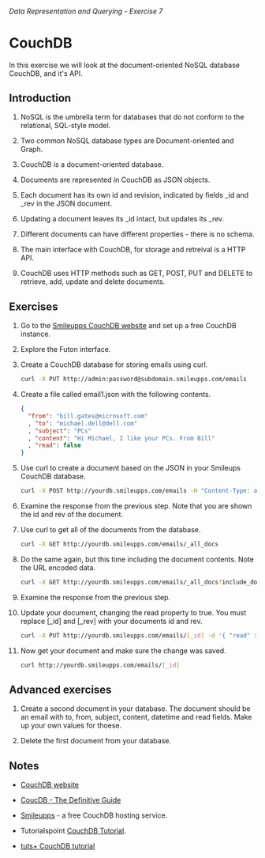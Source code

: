 ###### Data Representation and Querying - Exercise 7
# CouchDB
In this exercise we will look at the document-oriented NoSQL database CouchDB, and it's API.

## Introduction

1. NoSQL is the umbrella term for databases that do not conform to the relational, SQL-style model.

1. Two common NoSQL database types are Document-oriented and Graph.

1. CouchDB is a document-oriented database.

1. Documents are represented in CouchDB as JSON objects.

1. Each document has its own id and revision, indicated by fields _id and _rev in the JSON document.

1. Updating a document leaves its _id intact, but updates its _rev.

1. Different documents can have different properties - there is no schema.

1. The main interface with CouchDB, for storage and retreival is a HTTP API.

1. CouchDB uses HTTP methods such as GET, POST, PUT and DELETE to retrieve, add, update and delete documents.

## Exercises
    
1. Go to the [Smileupps CouchDB website](https://www.smileupps.com/store/apps/couchdb) and set up a free CouchDB instance.

1. Explore the Futon interface.

1. Create a CouchDB database for storing emails using curl.

    ```sh
    curl -X PUT http://admin:password@subdomain.smileupps.com/emails
    ```

1. Create a file called email1.json with the following contents.

    ```json
    {
      "from": "bill.gates@microsoft.com"
      , "to": "michael.dell@dell.com"
      , "subject": "PCs"
      , "content": "Hi Michael, I like your PCs. From Bill"
      , "read": false
    }
    ```

1. Use curl to create a document based on the JSON in your Smileups CouchDB database.

    ```sh
    curl -X POST http://yourdb.smileupps.com/emails -H "Content-Type: application/json" -d @email1.json
    ```
    
1. Examine the response from the previous step. Note that you are shown the id and rev of the document.


1. Use curl to get all of the documents from the database.

    ```sh
    curl -X GET http://yourdb.smileupps.com/emails/_all_docs
    ```

1. Do the same again, but this time including the document contents. Note the URL encoded data.

    ```sh
    curl -X GET http://yourdb.smileupps.com/emails/_all_docs?include_docs=true
    ```

1. Examine the response from the previous step. 

1. Update your document, changing the read property to true. You must replace [_id] and [_rev] with your documents id and rev.

    ```sh
    curl -X PUT http://yourdb.smileupps.com/emails/[_id] -d '{ "read" : true, "_rev" : "[_rev]" }'
    ```

1. Now get your document and make sure the change was saved.

    ```sh
    curl http://yourdb.smileupps.com/emails/[_id]
    ```
    
## Advanced exercises

1. Create a second document in your database. The document should be an email with to, from, subject, content, datetime and read fields. Make up your own values for thoese.

1. Delete the first document from your database.

## Notes

- [CouchDB website](http://couchdb.apache.org/)

- [CoucDB - The Definitive Guide](http://guide.couchdb.org/editions/1/en/index.html)

- [Smileupps](https://www.smileupps.com/store/apps/couchdb) - a free CouchDB hosting service.

- Tutorialspoint [CouchDB Tutorial](http://www.tutorialspoint.com/couchdb/index.htm).

- [tuts+ CouchDB tutorial](http://code.tutsplus.com/articles/getting-started-with-couchdb--net-18801)
